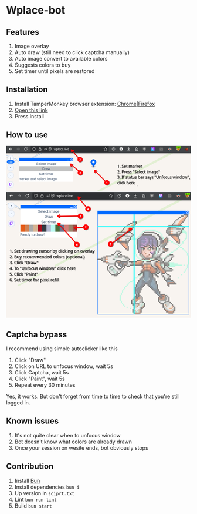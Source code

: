 # Wplace-bot

## Features

1. Image overlay
2. Auto draw (still need to click captcha manually)
3. Auto image convert to available colors
4. Suggests colors to buy
5. Set timer until pixels are restored

## Installation

1. Install TamperMonkey browser extension: [Chrome](https://chromewebstore.google.com/detail/tampermonkey/dhdgffkkebhmkfjojejmpbldmpobfkfo?hl=en)|[Firefox](https://addons.mozilla.org/en-US/firefox/addon/tampermonkey/)
2. [Open this link](https://github.com/SoundOfTheSky/wplace-bot/raw/refs/heads/main/dist.user.js)
3. Press install

## How to use

![Instruction1](https://github.com/SoundOfTheSky/wplace-bot/raw/refs/heads/main/Instruction1.png)
![Instruction2](https://github.com/SoundOfTheSky/wplace-bot/raw/refs/heads/main/Instruction2.png)

## Captcha bypass

I recommend using simple autoclicker like this

1. Click "Draw"
2. Click on URL to unfocus window, wait 5s
3. Click Captcha, wait 5s
4. Click "Paint", wait 5s
5. Repeat every 30 minutes

Yes, it works. But don't forget from time to time to check that you're still logged in.

## Known issues

1. It's not quite clear when to unfocus window
2. Bot doesn't know what colors are already drawn
3. Once your session on wesite ends, bot obviously stops

## Contribution

1. Install [Bun](https://bun.sh/)
2. Install dependencies `bun i`
3. Up version in `sciprt.txt`
4. Lint `bun run lint`
5. Build `bun start`
